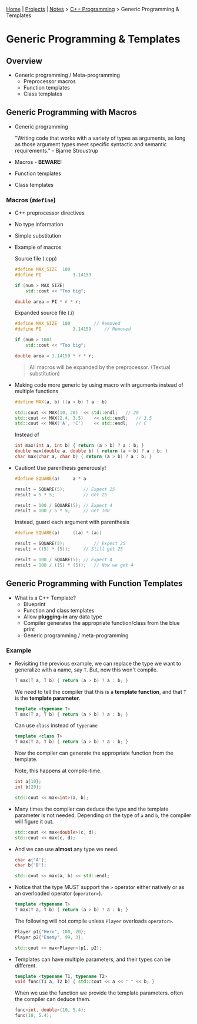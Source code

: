 [Home](../../) | [Projects](../../projects) | [Notes](../) > <a href="./">C++ Programming</a> > Generic Programming & Templates

# Generic Programming & Templates



## Overview

* Generic programming / Meta-programming
  * Preprocessor macros
  * Function templates
  * Class templates

  

## Generic Programming with Macros

* Generic programming

  "Writing code that works with a variety of types as arguments, as long as those argument types meet specific syntactic and semantic requirements." - Bjarne Stroustrup

* Macros - **BEWARE**!

* Function templates

* Class templates

### Macros (`#define`)

* C++ preprocessor directives

* No type information

* Simple substitution

* Example of macros

  Source file (.cpp)

  ```cpp
  #define MAX_SIZE	100
  #define PI 			3.14159
  
  if (num > MAX_SIZE)
      std::cout << "Too big";
  
  double area = PI * r * r;
  ```

  Expanded source file (.i)

  ```cpp
  #define MAX_SIZE	100			// Removed
  #define PI 			3.14159		// Removed
  
  if (num > 100)
      std::cout << "Too big";
  
  double area = 3.14159 * r * r;
  ```

  > All macros will be expanded by the preprocessor. (Textual substitution)

* Making code more generic by using macro with arguments instead of multiple functions

  ```cpp
  #define MAX(a, b) ((a > b) ? a : b)
  
  std::cout << MAX(10, 20)	<< std::endl;	// 20
  std::cout << MAX(2.4, 3.5)	<< std::endl;	// 3.5
  std::cout << MAX('A', 'C')	<< std::endl;	// C
  ```

  Instead of 

  ```cpp
  int max(int a, int b) { return (a > b) ? a : b; }
  double max(double a, double b) { return (a > b) ? a : b; }
  char max(char a, char b) { return (a > b) ? a : b; }
  ```

* Caution! Use parenthesis generously!

  ```cpp
  #define SQUARE(a) 	a * a
  
  result = SQUARE(5);		// Expect 25
  result = 5 * 5;			// Get 25
  
  result = 100 / SQUARE(5);	// Expect 4
  result = 100 / 5 * 5;		// Get 100
  ```

  Instead, guard each argument with parenthesis

  ```cpp
  #define SQUARE(a) 	((a) * (a))
  
  result = SQUARE(5);			// Expect 25
  result = ((5) * (5));		// Still get 25
  
  result = 100 / SQUARE(5);	// Expect 4
  result = 100 / ((5) * (5));	// Now we get 4
  ```

  

## Generic Programming with Function Templates

* What is a C++ Template?
  * Blueprint
  * Function and class templates
  * Allow **plugging-in** any data type
  * Compiler generates the appropriate function/class from the blue print
  * Generic programming / meta-programming

### Example

* Revisiting the previous example, we can replace the type we want to generalize with a name, say `T`. But, now this won't compile.

  ```cpp
  T max(T a, T b) { return (a > b) ? a : b; }
  ```

  We need to tell the compiler that this is a **template function**, and that  `T` is the **template parameter**.

  ```cpp
  template <typename T>
  T max(T a, T b) { return (a > b) ? a : b; }
  ```

  Can use `class` instead of `typename`

  ```cpp
  template <class T>
  T max(T a, T b) { return (a > b) ? a : b; }
  ```

  Now the compiler can generate the appropriate function from the template.

  Note, this happens at compile-time.

  ```cpp
  int a{10};
  int b{20};
  
  std::cout << max<int>(a, b);
  ```

* Many times the compiler can deduce the type and the template parameter is not needed. Depending on the type of `a` and `b`, the compiler will figure it out.

  ```cpp
  std::cout << max<double>(c, d);
  std::cout << max(c, d);
  ```

* And we can use **almost** any type we need.

  ```cpp
  char a{'A'};
  char b{'B'};
  
  std::cout << max(a, b) << std::endl;
  ```

* Notice that the type MUST support the `>` operator either natively or as an overloaded operator (`operator>`).

  ```cpp
  template <typename T>
  T max(T a, T b) { return (a > b) ? a : b; }
  ```

  The following will not compile unless `Player` overloads `operator>`.

  ```cpp
  Player p1{"Hero", 100, 20};
  Player p2{"Enemy", 99, 3};
  
  std::cout << max<Player>(p1, p2);
  ```

* Templates can have multiple parameters, and their types can be different.

  ```cpp
  template <typename T1, typename T2>
  void func(T1 a, T2 b) { std::cout << a << " " << b; }
  ```

  When we use the function we provide the template parameters. often the compiler can deduce them.

  ```cpp
  func<int, double>(10, 5.4);
  func(10, 5.4);
  ```

